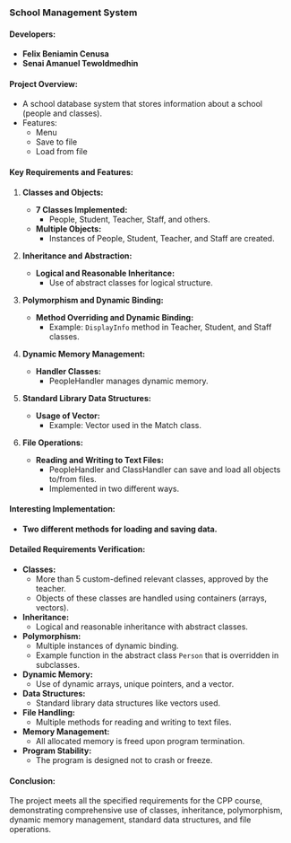 ### School Management System

#### Developers:
- **Felix Beniamin Cenusa**
- **Senai Amanuel Tewoldmedhin**

#### Project Overview:
- A school database system that stores information about a school (people and classes).
- Features:
  - Menu
  - Save to file
  - Load from file

#### Key Requirements and Features:

1. **Classes and Objects:**
   - **7 Classes Implemented:**
     - People, Student, Teacher, Staff, and others.
   - **Multiple Objects:**
     - Instances of People, Student, Teacher, and Staff are created.

2. **Inheritance and Abstraction:**
   - **Logical and Reasonable Inheritance:**
     - Use of abstract classes for logical structure.
   
3. **Polymorphism and Dynamic Binding:**
   - **Method Overriding and Dynamic Binding:**
     - Example: `DisplayInfo` method in Teacher, Student, and Staff classes.

4. **Dynamic Memory Management:**
   - **Handler Classes:**
     - PeopleHandler manages dynamic memory.

5. **Standard Library Data Structures:**
   - **Usage of Vector:**
     - Example: Vector used in the Match class.

6. **File Operations:**
   - **Reading and Writing to Text Files:**
     - PeopleHandler and ClassHandler can save and load all objects to/from files.
     - Implemented in two different ways.

#### Interesting Implementation:
- **Two different methods for loading and saving data.**

#### Detailed Requirements Verification:
- **Classes:**
  - More than 5 custom-defined relevant classes, approved by the teacher.
  - Objects of these classes are handled using containers (arrays, vectors).
- **Inheritance:**
  - Logical and reasonable inheritance with abstract classes.
- **Polymorphism:**
  - Multiple instances of dynamic binding.
  - Example function in the abstract class `Person` that is overridden in subclasses.
- **Dynamic Memory:**
  - Use of dynamic arrays, unique pointers, and a vector.
- **Data Structures:**
  - Standard library data structures like vectors used.
- **File Handling:**
  - Multiple methods for reading and writing to text files.
- **Memory Management:**
  - All allocated memory is freed upon program termination.
- **Program Stability:**
  - The program is designed not to crash or freeze.

#### Conclusion:
The project meets all the specified requirements for the CPP course, demonstrating comprehensive use of classes, inheritance, polymorphism, dynamic memory management, standard data structures, and file operations.
